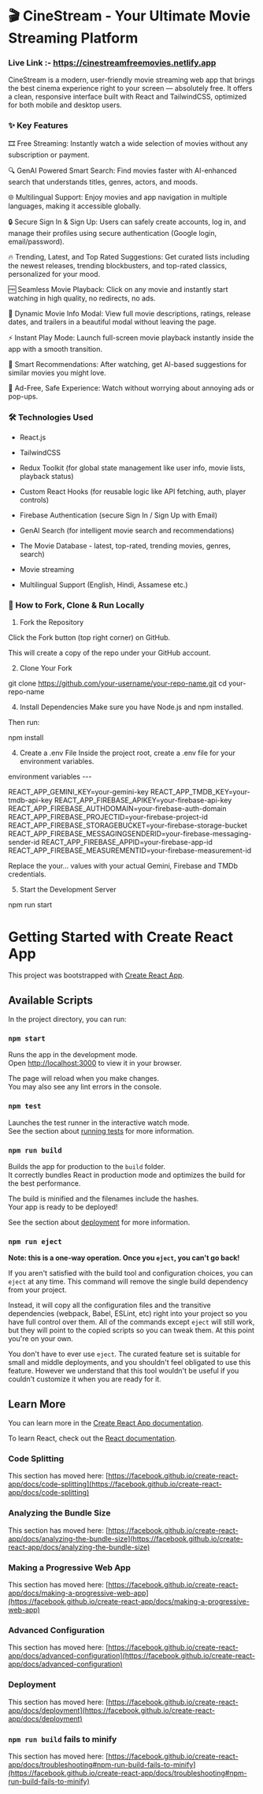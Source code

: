 # 🎬 CineStream - Your Ultimate Movie Streaming Platform
### Live Link :- https://cinestreamfreemovies.netlify.app

CineStream is a modern, user-friendly movie streaming web app that brings the best cinema experience right to your screen — absolutely free.
It offers a clean, responsive interface built with React and TailwindCSS, optimized for both mobile and desktop users.

### ✨ Key Features
🎞️ Free Streaming: Instantly watch a wide selection of movies without any subscription or payment.

🔍 GenAI Powered Smart Search: Find movies faster with AI-enhanced search that understands titles, genres, actors, and moods.

🌐 Multilingual Support: Enjoy movies and app navigation in multiple languages, making it accessible globally.

🔒 Secure Sign In & Sign Up: Users can safely create accounts, log in, and manage their profiles using secure authentication (Google login, email/password).

🔥 Trending, Latest, and Top Rated Suggestions: Get curated lists including the newest releases, trending blockbusters, and top-rated classics, personalized for your mood.

🆓 Seamless Movie Playback: Click on any movie and instantly start watching in high quality, no redirects, no ads.

🎥 Dynamic Movie Info Modal: View full movie descriptions, ratings, release dates, and trailers in a beautiful modal without leaving the page.

⚡ Instant Play Mode: Launch full-screen movie playback instantly inside the app with a smooth transition.

🧠 Smart Recommendations: After watching, get AI-based suggestions for similar movies you might love.

🔐 Ad-Free, Safe Experience: Watch without worrying about annoying ads or pop-ups.

### 🛠️ Technologies Used
- React.js

- TailwindCSS

- Redux Toolkit (for global state management like user info, movie lists, playback status)

- Custom React Hooks (for reusable logic like API fetching, auth, player controls)

- Firebase Authentication (secure Sign In / Sign Up with Email)

- GenAI Search (for intelligent movie search and recommendations)

- The Movie Database - latest, top-rated, trending movies, genres, search)

- Movie streaming

- Multilingual Support (English, Hindi, Assamese etc.)

### 🚀 How to Fork, Clone & Run Locally

1. Fork the Repository

Click the Fork button (top right corner) on GitHub.

This will create a copy of the repo under your GitHub account.

2. Clone Your Fork

git clone https://github.com/your-username/your-repo-name.git
cd your-repo-name

4. Install Dependencies
Make sure you have Node.js and npm installed.

Then run:

npm install

4. Create a .env File
Inside the project root, create a .env file for your environment variables.

environment variables ---

REACT_APP_GEMINI_KEY=your-gemini-key
REACT_APP_TMDB_KEY=your-tmdb-api-key
REACT_APP_FIREBASE_APIKEY=your-firebase-api-key
REACT_APP_FIREBASE_AUTHDOMAIN=your-firebase-auth-domain
REACT_APP_FIREBASE_PROJECTID=your-firebase-project-id
REACT_APP_FIREBASE_STORAGEBUCKET=your-firebase-storage-bucket
REACT_APP_FIREBASE_MESSAGINGSENDERID=your-firebase-messaging-sender-id
REACT_APP_FIREBASE_APPID=your-firebase-app-id
REACT_APP_FIREBASE_MEASUREMENTID=your-firebase-measurement-id

Replace the your... values with your actual Gemini, Firebase and TMDb credentials.

5. Start the Development Server

npm run start





# Getting Started with Create React App

This project was bootstrapped with [Create React App](https://github.com/facebook/create-react-app).

## Available Scripts

In the project directory, you can run:

### `npm start`

Runs the app in the development mode.\
Open [http://localhost:3000](http://localhost:3000) to view it in your browser.

The page will reload when you make changes.\
You may also see any lint errors in the console.

### `npm test`

Launches the test runner in the interactive watch mode.\
See the section about [running tests](https://facebook.github.io/create-react-app/docs/running-tests) for more information.

### `npm run build`

Builds the app for production to the `build` folder.\
It correctly bundles React in production mode and optimizes the build for the best performance.

The build is minified and the filenames include the hashes.\
Your app is ready to be deployed!

See the section about [deployment](https://facebook.github.io/create-react-app/docs/deployment) for more information.

### `npm run eject`

**Note: this is a one-way operation. Once you `eject`, you can't go back!**

If you aren't satisfied with the build tool and configuration choices, you can `eject` at any time. This command will remove the single build dependency from your project.

Instead, it will copy all the configuration files and the transitive dependencies (webpack, Babel, ESLint, etc) right into your project so you have full control over them. All of the commands except `eject` will still work, but they will point to the copied scripts so you can tweak them. At this point you're on your own.

You don't have to ever use `eject`. The curated feature set is suitable for small and middle deployments, and you shouldn't feel obligated to use this feature. However we understand that this tool wouldn't be useful if you couldn't customize it when you are ready for it.

## Learn More

You can learn more in the [Create React App documentation](https://facebook.github.io/create-react-app/docs/getting-started).

To learn React, check out the [React documentation](https://reactjs.org/).

### Code Splitting

This section has moved here: [https://facebook.github.io/create-react-app/docs/code-splitting](https://facebook.github.io/create-react-app/docs/code-splitting)

### Analyzing the Bundle Size

This section has moved here: [https://facebook.github.io/create-react-app/docs/analyzing-the-bundle-size](https://facebook.github.io/create-react-app/docs/analyzing-the-bundle-size)

### Making a Progressive Web App

This section has moved here: [https://facebook.github.io/create-react-app/docs/making-a-progressive-web-app](https://facebook.github.io/create-react-app/docs/making-a-progressive-web-app)

### Advanced Configuration

This section has moved here: [https://facebook.github.io/create-react-app/docs/advanced-configuration](https://facebook.github.io/create-react-app/docs/advanced-configuration)

### Deployment

This section has moved here: [https://facebook.github.io/create-react-app/docs/deployment](https://facebook.github.io/create-react-app/docs/deployment)

### `npm run build` fails to minify

This section has moved here: [https://facebook.github.io/create-react-app/docs/troubleshooting#npm-run-build-fails-to-minify](https://facebook.github.io/create-react-app/docs/troubleshooting#npm-run-build-fails-to-minify)
